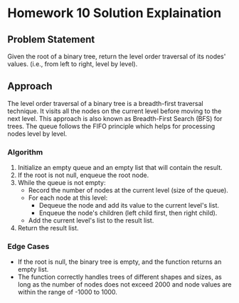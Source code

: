 # Homework 10 Solution Explaination

## Problem Statement
Given the root of a binary tree, return the level order traversal of its nodes' values. (i.e., from left to right, level by level).

## Approach

The level order traversal of a binary tree is a breadth-first traversal technique. It visits all the nodes on the current level before moving to the next level. This approach is also known as Breadth-First Search (BFS) for trees.
The queue follows the FIFO principle which helps for processing nodes level by level. 
### Algorithm

1. Initialize an empty queue and an empty list that will contain the result.
2. If the root is not null, enqueue the root node.
3. While the queue is not empty:
    - Record the number of nodes at the current level (size of the queue).
    - For each node at this level:
        - Dequeue the node and add its value to the current level's list.
        - Enqueue the node's children (left child first, then right child).
    - Add the current level's list to the result list.
4. Return the result list.

### Edge Cases

- If the root is null, the binary tree is empty, and the function returns an empty list.
- The function correctly handles trees of different shapes and sizes, as long as the number of nodes does not exceed 2000 and node values are within the range of -1000 to 1000.
